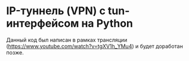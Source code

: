 IP-туннель (VPN) с tun-интерфейсом на Python
============================================

Данный код был написан в рамках трансляции
(https://www.youtube.com/watch?v=tgXV1h_YMu4)
и будет доработан позже.
